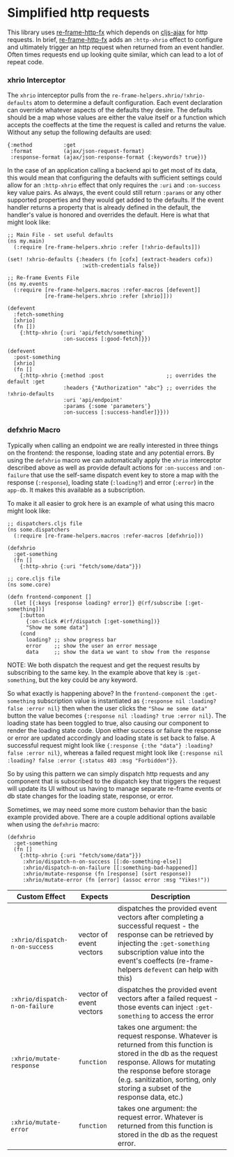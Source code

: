 # Simplified http requests

This library uses [re-frame-http-fx][re-frame-http-fx] which depends on [cljs-ajax](https://github.com/JulianBirch/cljs-ajax) for http requests. In brief, [re-frame-http-fx][re-frame-http-fx] adds an `:http-xhrio` effect to configure and ultimately trigger an http request when returned from an event handler. Often times requests end up looking quite similar, which can lead to a lot of repeat code.

### xhrio Interceptor

The `xhrio` interceptor pulls from the `re-frame-helpers.xhrio/!xhrio-defaults` atom to determine a default configuration. Each event declaration can override whatever aspects of the defaults they desire. The defaults should be a map whose values are either the value itself or a function which accepts the coeffects at the time the request is called and returns the value. Without any setup the following defaults are used:

```
{:method          :get
 :format          (ajax/json-request-format)
 :response-format (ajax/json-response-format {:keywords? true})}
```

In the case of an application calling a backend api to get most of its data, this would mean that configuring the defaults with sufficient settings could allow for an `:http-xhrio` effect that only requires the `:uri` and `:on-success` key value pairs. As always, the event could still return `:params` or any other supported properties and they would get added to the defaults. If the event handler returns a property that is already defined in the default, the handler's value is honored and overrides the default. Here is what that might look like:

```
;; Main File - set useful defaults
(ns my.main)
  (:require [re-frame-helpers.xhrio :refer [!xhrio-defaults]])

(set! !xhrio-defaults {:headers (fn [cofx] (extract-headers cofx))
                        :with-credentials false})

;; Re-frame Events File
(ns my.events
  (:require [re-frame-helpers.macros :refer-macros [defevent]]
            [re-frame-helpers.xhrio :refer [xhrio]]))

(defevent
  :fetch-something
  [xhrio]
  (fn [])
    {:http-xhrio {:uri 'api/fetch/something'
                  :on-success [:good-fetch]}})

(defevent
  :post-something
  [xhrio]
  (fn []
    {:http-xhrio {:method :post                    ;; overrides the default :get
                  :headers {"Authorization" "abc"} ;; overrides the !xhrio-defaults
                  :uri 'api/endpoint'
                  :params {:some 'parameters'}
                  :on-success [:success-handler]}}))
```

### defxhrio Macro

Typically when calling an endpoint we are really interested in three things on the frontend: the response, loading state and any potential errors. By using the `defxhrio` macro we can automatically apply the `xhrio` interceptor described above as well as provide default actions for `:on-success` and `:on-failure` that use the self-same dispatch event key to store a map with the response (`:response`), loading state (`:loading?`) and error (`:error`) in the `app-db`. It makes this available as a subscription.

To make it all easier to grok here is an example of what using this macro might look like:

```
;; dispatchers.cljs file
(ns some.dispatchers
  (:require [re-frame-helpers.macros :refer-macros [defxhrio]))

(defxhrio
  :get-something
  (fn []
    {:http-xhrio {:uri "fetch/some/data"}})

;; core.cljs file
(ns some.core)

(defn frontend-component []
  (let [{:keys [response loading? error]} @(rf/subscribe [:get-something])]
    [:button
      {:on-click #(rf/dispatch [:get-something])}
      "Show me some data"]
    (cond
      loading? ;; show progress bar
      error    ;; show the user an error message
      data     ;; show the data we want to show from the response
```

NOTE: We both dispatch the request and get the request results by subscribing to the same key. In the example above that key is `:get-something`, but the key could be any keyword.

So what exactly is happening above? In the `frontend-component` the `:get-something` subscription value is instantiated as `{:response nil :loading? false :error nil}` then when the user clicks the `"Show me some data"` button the value becomes `{:response nil :loading? true :error nil}`. The loading state has been toggled to true, also causing our component to render the loading state code. Upon either success or failure the response or error are updated accordingly and loading state is set back to false. A successful request might look like `{:response {:the "data"} :loading? false :error nil}`, whereas a failed request might look like `{:response nil :loading? false :error {:status 403 :msg "Forbidden"}}`.

So by using this pattern we can simply dispatch http requests and any component that is subscribed to the dispatch key that triggers the request will update its UI without us having to manage separate re-frame events or db state changes for the loading state, response, or error.

Sometimes, we may need some more custom behavior than the basic example provided above. There are a couple additional options available when using the `defxhrio` macro:

```
(defxhrio
  :get-something
  (fn []
    {:http-xhrio {:uri "fetch/some/data"}})
     :xhrio/dispatch-n-on-success [[:do-something-else]]
     :xhrio/dispatch-n-on-failure [[:something-bad-happened]]
     :xhrio/mutate-response (fn [response] (sort response))
     :xhrio/mutate-error (fn [error] (assoc error :msg "Yikes!"))
```

|Custom Effect|Expects|Description|
|-|-|-|
|`:xhrio/dispatch-n-on-success`|vector of event vectors|dispatches the provided event vectors after completing a successful request - the response can be retrieved by injecting the `:get-something` subscription value into the event's coeffects (re-frame-helpers `defevent` can help with this)|
|`:xhrio/dispatch-n-on-failure`|vector of event vectors|dispatches the provided event vectors after a failed request - those events can inject `:get-something` to access the error|
|`:xhrio/mutate-response`|`function`|takes one argument: the request response. Whatever is returned from this function is stored in the db as the request response. Allows for mutating the response before storage (e.g. sanitization, sorting, only storing a subset of the response data, etc.)|
|`:xhrio/mutate-error`|`function`|takes one argument: the request error. Whatever is returned from this function is stored in the db as the request error.|

[re-frame-http-fx]: https://github.com/day8/re-frame-http-fx
